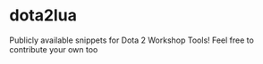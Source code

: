 dota2lua
========

Publicly available snippets for Dota 2 Workshop Tools! Feel free to contribute your own too
